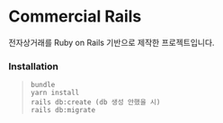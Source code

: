 # Commercial Rails

전자상거래를 Ruby on Rails 기반으로 제작한 프로젝트입니다.

### Installation

> ```
> bundle
> yarn install
> rails db:create (db 생성 안했을 시)
> rails db:migrate
> ```